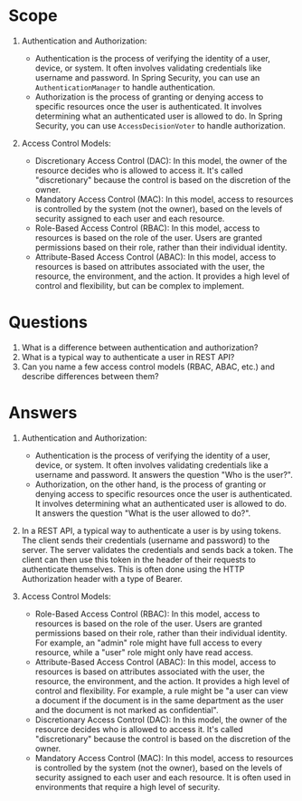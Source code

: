 # Scope
1. Authentication and Authorization:
    - Authentication is the process of verifying the identity of a user, device, or system. It often involves validating credentials like username and password. In Spring Security, you can use an `AuthenticationManager` to handle authentication.
    - Authorization is the process of granting or denying access to specific resources once the user is authenticated. It involves determining what an authenticated user is allowed to do. In Spring Security, you can use `AccessDecisionVoter` to handle authorization.

2. Access Control Models:
    - Discretionary Access Control (DAC): In this model, the owner of the resource decides who is allowed to access it. It's called "discretionary" because the control is based on the discretion of the owner.
    - Mandatory Access Control (MAC): In this model, access to resources is controlled by the system (not the owner), based on the levels of security assigned to each user and each resource.
    - Role-Based Access Control (RBAC): In this model, access to resources is based on the role of the user. Users are granted permissions based on their role, rather than their individual identity.
    - Attribute-Based Access Control (ABAC): In this model, access to resources is based on attributes associated with the user, the resource, the environment, and the action. It provides a high level of control and flexibility, but can be complex to implement.
# Questions
1. What is a difference between authentication and authorization?
2. What is a typical way to authenticate a user in REST API?
3. Can you name a few access control models (RBAC, ABAC, etc.) and describe differences between them?
# Answers
1. Authentication and Authorization:
    - Authentication is the process of verifying the identity of a user, device, or system. It often involves validating credentials like a username and password. It answers the question "Who is the user?".
    - Authorization, on the other hand, is the process of granting or denying access to specific resources once the user is authenticated. It involves determining what an authenticated user is allowed to do. It answers the question "What is the user allowed to do?".

2. In a REST API, a typical way to authenticate a user is by using tokens. The client sends their credentials (username and password) to the server. The server validates the credentials and sends back a token. The client can then use this token in the header of their requests to authenticate themselves. This is often done using the HTTP Authorization header with a type of Bearer.

3. Access Control Models:
    - Role-Based Access Control (RBAC): In this model, access to resources is based on the role of the user. Users are granted permissions based on their role, rather than their individual identity. For example, an "admin" role might have full access to every resource, while a "user" role might only have read access.
    - Attribute-Based Access Control (ABAC): In this model, access to resources is based on attributes associated with the user, the resource, the environment, and the action. It provides a high level of control and flexibility. For example, a rule might be "a user can view a document if the document is in the same department as the user and the document is not marked as confidential".
    - Discretionary Access Control (DAC): In this model, the owner of the resource decides who is allowed to access it. It's called "discretionary" because the control is based on the discretion of the owner.
    - Mandatory Access Control (MAC): In this model, access to resources is controlled by the system (not the owner), based on the levels of security assigned to each user and each resource. It is often used in environments that require a high level of security.